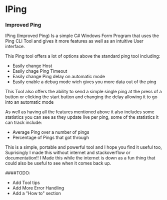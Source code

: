 # IPing
### Improved Ping

IPing (Improved Ping) Is a simple C# Windows Form Program that uses the Ping CLI Tool and gives it more
features as well as an intuitive User interface.

This Ping tool offers a lot of options above the standard ping tool including:
* Easily change Host
* Easily chage Ping Timeout
* Easily change Ping delay on automatic mode
* Easily enable a debug mode wich gives you more data out of the ping

This Tool also offers the ability to send a simple single ping at the press of a button or
clicking the start button and changing the delay allowing it to go into an automatic mode

As well as having all the features mentioned above it also includes some statistics you can see as
they update live per ping, some of the statistics it can track include:
* Average Ping over a number of pings
* Percentage of Pings that got through 

This is a simple, portable and powerful tool and I hope you find it useful too, Suprisingly I made this
without internet and stackoverflow or documentation!! I Made this while the internet is down as a fun thing
that could also be useful to see when it comes back up.

####TODO:
* Add Tool tips
* Add More Error Handling
* Add a "How to" section
